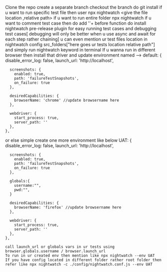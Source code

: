 Clone the repo
create a separate branch
checkout the branch
do git install
if u want to run specific test file then user npx nightwatch <give the file location ,relative path>
if u want to run entire folder npx nightwatch <give folder location>
if u want to comment test case then do add ''+ before function
do install nightwatch pre-release plugin for easy running test cases and debugging test cases[ debugging will only be better when u use async and await for each step rather chaining]
u can even mention ur test files location in nightwatch config src_folders["here goes ur tests location relative path"] and simply run nightwatch keyword in terminal
If u wanna run in different browser then install that driver and update environment named --> default: {
      disable_error_log: false,
      launch_url: 'http://localhost',

      screenshots: {
        enabled: true,
        path: 'failureTestSnapshots',
        on_failure: true
      },

      desiredCapabilities: {
        browserName: 'chrome' //update browsername here
      },
      
      webdriver: {
        start_process: true,
        server_path: ''
      },   
    },

or else simple create one more environment like below 
 UAT: {
      disable_error_log: false,
      launch_url: 'http://localhost',

      screenshots: {
        enabled: true,
        path: 'failureTestSnapshots',
        on_failure: true
      },
      
      globals:{
        username:"",
        pwd:"",
      }

      desiredCapabilities: {
        browserName: 'firefox' //update browsername here
      },
      
      webdriver: {
        start_process: true,
        server_path: ''
      },   
    },
    
    call launch_url or globals vars in ur tests using browser.globals.username / browser.launch_url
    To run in ur created env then mention like npx nightwatch --env UAT
    If you have config located in different folder rather root folder then refer like npx nightwatch -c ./config/nightwatch.conf.js --env UAT

